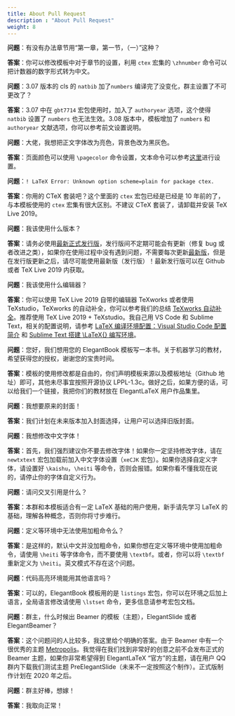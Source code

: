 ```yaml
---
title: About Pull Request
description : "About Pull Request"
weight: 8
---
```


**问题**：有没有办法章节用“第一章，第一节，（一）”这种？

**答案**：你可以修改模板中对于章节的设置，利用 `ctex` 宏集的 `\zhnumber` 命令可以把计数器的数字形式转为中文。



**问题**：3.07 版本的 cls 的 `natbib` 加了`numbers` 编译完了没变化，群主设置了不可更改了？

**答案**：3.07 中在 `gbt7714` 宏包使用时，加入了 `authoryear` 选项，这个使得 `natbib` 设置了 `numbers` 也无法生效。3.08 版本中，模板增加了 `numbers` 和 `authoryear` 文献选项，你可以参考前文设置说明。



**问题**：大佬，我想把正文字体改为亮色，背景色改为黑灰色。

**答案**：页面颜色可以使用 `\pagecolor` 命令设置，文本命令可以参考[这里](https://tex.stackexchange.com/questions/278544/xcolor-what-is-the-equivalent-of-default-text-color)进行设置。



**问题**：`! LaTeX Error: Unknown option scheme=plain for package ctex.`

**答案**：你用的 CTeX 套装吧？这个里面的 `ctex` 宏包已经是已经是 10 年前的了，与本模板使用的 `ctex` 宏集有很大区别。不建议 CTeX 套装了，请卸载并安装 TeX Live 2019。



**问题**：我该使用什么版本？

**答案**：请务必使用[最新正式发行版](https://github.com/ElegantLaTeX/ElegantBook/releases)，发行版间不定期可能会有更新（修复 bug 或者改进之类），如果你在使用过程中没有遇到问题，不需要每次更新[最新版](https://github.com/ElegantLaTeX/ElegantBook/archive/master.zip)，但是在发行版更新之后，请尽可能使用最新版（发行版）！最新发行版可以在 Github 或者 TeX Live 2019 内获取。



**问题**：我该使用什么编辑器？

**答案**：你可以使用 TeX Live 2019 自带的编辑器 TeXworks 或者使用 TeXstudio，TeXworks 的自动补全，你可以参考我们的总结 [TeXworks 自动补全](https://github.com/EthanDeng/texworks-autocomplete)。推荐使用 TeX Live 2019 + TeXstudio。我自己用 VS Code 和 Sublime Text，相关的配置说明，请参考 [LaTeX 编译环境配置：Visual Studio Code 配置简介](https://github.com/EthanDeng/vscode-latex) 和 [Sublime Text 搭建 \LaTeX{} 编写环境](https://github.com/EthanDeng/sublime-text-latex)。



**问题**：您好，我们想用您的 ElegantBook 模板写一本书。关于机器学习的教材，希望获得您的授权，谢谢您的宝贵时间。

**答案**：模板的使用修改都是自由的，你们声明模板来源以及模板地址（Github 地址）即可，其他未尽事宜按照开源协议 LPPL-1.3c。做好之后，如果方便的话，可以给我们一个链接，我把你们的教材放在 ElegantLaTeX 用户作品集里。



**问题**：我想要原来的封面！

**答案**：我们计划在未来版本加入封面选择，让用户可以选择旧版封面。



**问题**：我想修改中文字体！

**答案**：首先，我们强烈建议你不要去修改字体！如果你一定坚持修改字体，请在 `newtxtext` 宏包加载前加入中文字体设置（`xeCJK` 宏包）。如果你选择自定义字体，请设置好 `\kaishu`，`\heiti` 等命令，否则会报错。如果你看不懂我现在说的，请停止你的字体自定义行为。



**问题**：请问交叉引用是什么？

**答案**：本群和本模板适合有一定 LaTeX 基础的用户使用，新手请先学习 LaTeX 的基础，理解各种概念，否则你将寸步难行。



**问题**：定义等环境中无法使用加粗命令么？

**答案**：是这样的，默认中文并没加粗命令，如果你想在定义等环境中使用加粗命令，请使用 `\heiti` 等字体命令，而不要使用 `\textbf`。或者，你可以将 `\textbf` 重新定义为 `\heiti`。英文模式不存在这个问题。



**问题**：代码高亮环境能用其他语言吗？

**答案**：可以的，ElegantBook 模板用的是 `listings` 宏包，你可以在环境之后加上语言，全局语言修改请使用 `\lstset` 命令，更多信息请参考宏包文档。



**问题**：群主，什么时候出 Beamer 的模板（主题），ElegantSlide 或者 ElegantBeamer？

**答案**：这个问题问的人比较多，我这里给个明确的答案。由于 Beamer 中有一个很优秀的主题 [Metropolis](https://github.com/matze/mtheme)。我觉得在我们找到非常好的创意之前不会发布正式的 Beamer 主题，如果你非常希望得到 ElegantLaTeX “官方”的主题，请在用户 QQ 群内下载我们测试主题 PreElegantSlide（未来不一定按照这个制作）。正式版制作计划在 2020 年之后。



**问题**：群主好棒，想嫁！

**答案**：我取向正常！